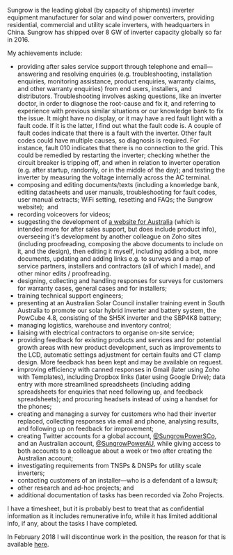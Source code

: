 Sungrow is the leading global (by capacity of shipments) inverter equipment manufacturer for solar and wind power converters, providing residential, commercial and utility scale inverters, with headquarters in China. Sungrow has shipped over 8 GW of inverter capacity globally so far in 2016.

My achievements include:
* providing after sales service support through telephone and email—answering and resolving enquiries (e.g. troubleshooting, installation enquiries, monitoring assistance, product enquiries, warranty claims, and other warranty enquiries) from end users, installers, and distributors. Troubleshooting involves asking questions, like an inverter doctor, in order to diagnose the root-cause and fix it, and referring to experience with previous similar situations or our knowledge bank to fix the issue. It might have no display, or it may have a red fault light with a fault code. If it is the latter, I find out what the fault code is. A couple of fault codes indicate that there is a fault with the inverter. Other fault codes could have multiple causes, so diagnosis is required. For instance, fault 010 indicates that there is no connection to the grid. This could be remedied by restarting the inverter; checking whether the circuit breaker is tripping off, and when in relation to inverter operation (e.g. after startup, randomly, or in the middle of the day); and testing the inverter by measuring the voltage internally across the AC terminal.
* composing and editing documents/texts (including a knowledge bank, editing datasheets and user manuals, troubleshooting for fault codes, user manual extracts; WiFi setting, resetting and FAQs; the Sungrow website);  and 
* recording voiceovers for videos;
* suggesting the development of [a website for Australia](https://www.sungrowpower.com.au/) (which is intended more for after sales support, but does include product info), overseeing it's development by another colleague on Zoho sites (including proofreading, composing the above documents to include on it, and the design), then editing it myself, including adding a bot, more documents, updating and adding links e.g. to surveys and a map of service partners, installers and contractors (all of which I made), and other minor edits / proofreading.
* designing, collecting and handling responses for surveys for customers for warranty cases, general cases and for installers;
* training technical support engineers;
* presenting at an Australian Solar Council installer training event in South Australia to promote our solar hybrid inverter and battery system, the PowCube 4.8, consisting of the SH5K inverter and the SBP4K8 battery;
* managing logistics, warehouse and inventory control;
* liaising with electrical contractors to organise on-site service;
* providing feedback for existing products and services and for potential growth areas with new product development, such as improvements to the LCD, automatic settings adjustment for certain faults and CT clamp design. More feedback has been kept and may be available on request.
* improving efficiency with canned responses in Gmail (later using Zoho with Templates), including Dropbox links (later using Google Drive); data entry with more streamlined spreadsheets (including adding spreadsheets for enquiries that need following up, and feedback spreadsheets); and procuring headsets instead of using a handset for the phones;
* creating and managing a survey for customers who had their inverter replaced, collecting responses via email and phone, analysing results, and following up on feedback for improvement;
* creating Twitter accounts for a global account, [@SungrowPowerSCo](https://twitter.com/sungrowpowersco), and an Australian account, [@SungrowPowerAU](https://twitter.com/SungrowPowerAU), while giving access to both accounts to a colleague about a week or two after creating the Australian account;
* investigating requirements from TNSPs & DNSPs for utility scale inverters;
* contacting customers of an installer—who is a defendant of a lawsuit;
* other research and ad-hoc projects; and
* additional documentation of tasks has been recorded via Zoho Projects.

I have a timesheet, but it is probably best to treat that as confidential information as it includes remunerative info, while it has limited additional info, if any, about the tasks I have completed.

In February 2018 I will discontinue work in the position, the reason for that is available [here](https://sustergy.wordpress.com/2018/01/17/finishing-position-at-sungrow/).
